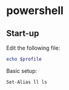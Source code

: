 # powershell

## Start-up

Edit the following file:

```powershell
echo $profile
```

Basic setup:

```
Set-Alias ll ls
```

